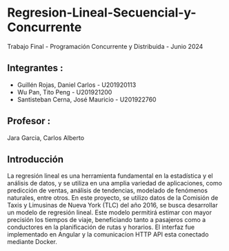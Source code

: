 # Regresion-Lineal-Secuencial-y-Concurrente

Trabajo Final - Programación Concurrente y Distribuida - Junio 2024

## Integrantes :
- Guillén Rojas, Daniel Carlos		- U201920113
- Wu Pan, Tito Peng 			- U201921200
- Santisteban Cerna, José Mauricio	- U201922760

## Profesor :
Jara Garcia, Carlos Alberto


## Introducción
La regresión lineal es una herramienta fundamental en la estadística y el análisis de datos, y se utiliza en una amplia variedad de aplicaciones, como predicción de ventas, análisis de tendencias, modelado de fenómenos naturales, entre otros. En este proyecto, se utilizo datos de la Comisión de Taxis y Limusinas de Nueva York (TLC) del año 2016, se busca desarrollar un modelo de regresión lineal. Este modelo permitirá estimar con mayor precisión los tiempos de viaje, beneficiando tanto a pasajeros como a conductores en la planificación de rutas y horarios. El interfaz fue implementado en Angular y la comunicacion HTTP API esta conectado mediante Docker.
